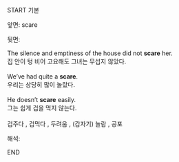 START
기본

앞면:
scare


뒷면:
<div>The silence and emptiness of the house did not <strong>scare</strong> her. </div><div><div>집 안이 텅 비어 고요해도 그녀는 무섭지 않았다.</div></div><div><br></div><div><div>We’ve had quite a <strong>scare</strong>. </div><div><div>우리는 상당히 많이 놀랐다.</div></div></div><div><br></div><div><div>He doesn’t <strong>scare</strong> easily. </div><div><div>그는 쉽게 겁을 먹지 않는다.</div></div></div><div><br></div><div>겁주다 , 겁먹다 , 두려움 , (갑자기) 놀람 , 공포</div>


해석:
<!--ID: 1746614454606-->
END